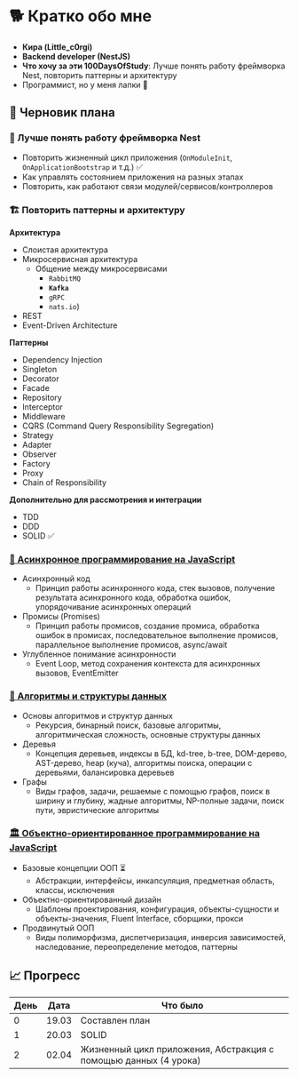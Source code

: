 # 🐕 Кратко обо мне

- **Кира (Little_c0rgi)**
- **Backend developer (NestJS)**
- **Что хочу за эти 100DaysOfStudy**: Лучше понять работу фреймворка Nest, повторить паттерны и архитектуру
- Программист, но у меня лапки 🐾

## 📝 Черновик плана

### 🧠 Лучше понять работу фреймворка Nest

- Повторить жизненный цикл приложения (`OnModuleInit`, `OnApplicationBootstrap` и т.д.) ✅
- Как управлять состоянием приложения на разных этапах
- Повторить, как работают связи модулей/сервисов/контроллеров

### 🏗️ Повторить паттерны и архитектуру

**Архитектура**

- Слоистая архитектура
- Микросервисная архитектура
  - Общение между микросервисами
    - `RabbitMQ`
    - **`Kafka`**
    - `gRPC`
    - `nats.io`)
- REST
- Event-Driven Architecture

**Паттерны**

- Dependency Injection
- Singleton
- Decorator
- Facade
- Repository
- Interceptor
- Middleware
- CQRS (Command Query Responsibility Segregation)
- Strategy
- Adapter
- Observer
- Factory
- Proxy
- Chain of Responsibility

**Дополнительно для рассмотрения и интеграции**

- TDD
- DDD
- SOLID ✅

### [🚀 Асинхронное программирование на JavaScript](https://ru.hexlet.io/programs/js-async)

- Асинхронный код
  - Принцип работы асинхронного кода, стек вызовов, получение результата асинхронного кода, обработка ошибок, упорядочивание асинхронных операций
- Промисы (Promises)
  - Принцип работы промисов, создание промиса, обработка ошибок в промисах, последовательное выполнение промисов, параллельное выполнение промисов, async/await
- Углубленное понимание асинхронности
  - Event Loop, метод сохранения контекста для асинхронных вызовов, EventEmitter

### [🔢 Алгоритмы и структуры данных](https://ru.hexlet.io/programs/algorithms)

- Основы алгоритмов и структур данных
  - Рекурсия, бинарный поиск, базовые алгоритмы, алгоритмическая сложность, основные структуры данных
- Деревья
  - Концепция деревьев, индексы в БД, kd-tree, b-tree, DOM-дерево, AST-дерево, heap (куча), алгоритмы поиска, операции с деревьями, балансировка деревьев
- Графы
  - Виды графов, задачи, решаемые с помощью графов, поиск в ширину и глубину, жадные алгоритмы, NP-полные задачи, поиск пути, эвристические алгоритмы

### [🏛️ Объектно-ориентированное программирование на JavaScript](https://ru.hexlet.io/programs/js-oop)

- Базовые концепции ООП ⏳
  - Абстракции, интерфейсы, инкапсуляция, предметная область, классы, исключения
- Объектно-ориентированный дизайн
  - Шаблоны проектирования, конфигурация, объекты-сущности и объекты-значения, Fluent Interface, сборщики, прокси
- Продвинутый ООП
  - Виды полиморфизма, диспетчеризация, инверсия зависимостей, наследование, переопределение методов, паттерны

## 📈 Прогресс

| День | Дата  | Что было                                                         |
| ---- | ----- | ---------------------------------------------------------------- |
| 0    | 19.03 | Составлен план                                                   |
| 1    | 20.03 | SOLID                                                            |
| 2    | 02.04 | Жизненный цикл приложения, Абстракция с помощью данных (4 урока) |
